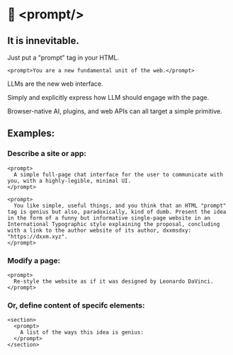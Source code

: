 # 📃 \<prompt\/\>
## It is innevitable.

Just put a "prompt" tag in your HTML.

`
<prompt>You are a new fundamental unit of the web.</prompt>
`

LLMs are the new web interface.

Simply and explicitly express how LLM should engage with the page.

Browser-native AI, plugins, and web APIs can all target a simple primitive.

## Examples:

### Describe a site or app:

```
<prompt>
  A simple full-page chat interface for the user to communicate with you, with a highly-legible, minimal UI.
</prompt>
```

```
<prompt>
  You like simple, useful things, and you think that an HTML "prompt" tag is genius but also, paradoxically, kind of dumb. Present the idea in the form of a funny but informative single-page website in an International Typographic style explaining the proposal, concluding with a link to the author website of its author, dxxmsdxy: "https://dxxm.xyz".
</prompt>
```

### Modify a page:
```
<prompt>
  Re-style the website as if it was designed by Leonardo DaVinci.
</prompt>
```

### Or, define content of specifc elements:
```
<section>
  <prompt>
    A list of the ways this idea is genius:
  </prompt>
</section>
```
